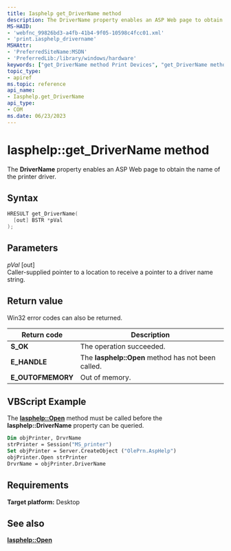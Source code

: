 ```yaml
---
title: Iasphelp get_DriverName method
description: The DriverName property enables an ASP Web page to obtain the name of the printer driver.
MS-HAID:
- 'webfnc_99826bd3-a4fb-41b4-9f05-10598c4fcc01.xml'
- 'print.iasphelp_drivername'
MSHAttr:
- 'PreferredSiteName:MSDN'
- 'PreferredLib:/library/windows/hardware'
keywords: ["get_DriverName method Print Devices", "get_DriverName method Print Devices , Iasphelp interface", "Iasphelp interface Print Devices , get_DriverName method"]
topic_type:
- apiref
ms.topic: reference
api_name:
- Iasphelp.get_DriverName
api_type:
- COM
ms.date: 06/23/2023
---
```


# Iasphelp::get_DriverName method

The **DriverName** property enables an ASP Web page to obtain the name of the printer driver.

## Syntax

```cpp
HRESULT get_DriverName(
  [out] BSTR *pVal
);
```

## Parameters

*pVal* \[out\]  
Caller-supplied pointer to a location to receive a pointer to a driver name string.

## Return value

Win32 error codes can also be returned.

| Return code | Description |
|--|--|
| **S_OK** | The operation succeeded. |
| **E_HANDLE** | The **Iasphelp::Open** method has not been called. |
| **E_OUTOFMEMORY** | Out of memory. |

## VBScript Example

The [**Iasphelp::Open**](iasphelp-open.md) method must be called before the **Iasphelp::DriverName** property can be queried.

```vb
Dim objPrinter, DrvrName
strPrinter = Session("MS_printer")
Set objPrinter = Server.CreateObject ("OlePrn.AspHelp")
objPrinter.Open strPrinter
DrvrName = objPrinter.DriverName
```

## Requirements

**Target platform:** Desktop

## See also

[**Iasphelp::Open**](iasphelp-open.md)
